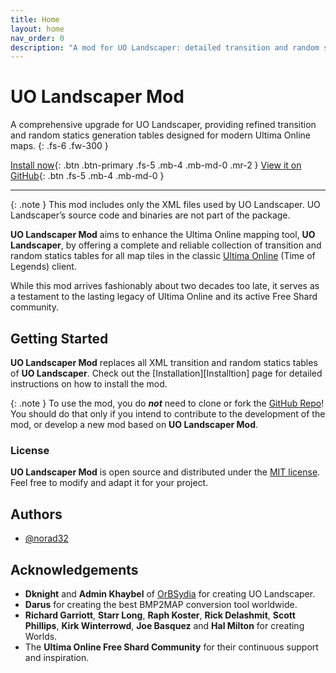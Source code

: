```yaml
---
title: Home
layout: home
nav_order: 0
description: "A mod for UO Landscaper: detailed transition and random statics generation tables for modern Ultima Online maps"
---
```


# UO Landscaper Mod

A comprehensive upgrade for UO Landscaper, providing refined transition and random statics generation tables designed for modern Ultima Online maps.
{: .fs-6 .fw-300 }

[Install now](/installation){: .btn .btn-primary .fs-5 .mb-4 .mb-md-0 .mr-2 }
[View it on GitHub](https://github.com/norad32/uo-landscaper-mod){: .btn .fs-5 .mb-4 .mb-md-0 }

---

{: .note }
This mod includes only the XML files used by UO Landscaper. UO Landscaper’s source code and binaries are not part of the package.

**UO Landscaper Mod** aims to enhance the Ultima Online mapping tool, **UO Landscaper**, by offering a complete and reliable collection of transition and random statics tables for all map tiles in the classic [Ultima Online](https://uo.com) (Time of Legends) client.

While this mod arrives fashionably about two decades too late, it serves as a testament to the lasting legacy of Ultima Online and its active Free Shard community.

## Getting Started <a name = "getting_started"></a>

**UO Landscaper Mod** replaces all XML transition and random statics tables of **UO Landscaper**. Check out the [Installation][Installtion] page for detailed instructions on how to install the mod.

{: .note }
To use the mod, you do **_not_** need to clone or fork the [GitHub Repo](https://github.com/norad32/uo-landscaper-mod)! You should do that only if you intend to contribute to the development of the mod, or develop a new mod based on **UO Landscaper Mod**.

### License

**UO Landscaper Mod** is open source and distributed under the [MIT license](https://github.com/norad32/uo-landscaper-mod/blob/main/LICENSE). Feel free to modify and adapt it for your project.

## Authors <a name = "authors"></a>

- [@norad32](https://github.com/norad32)

## Acknowledgements <a name = "acknowledgement"></a>

- **Dknight** and **Admin Khaybel** of [OrBSydia](https://orbsydia.com/) for creating UO Landscaper.
- **Darus** for creating the best BMP2MAP conversion tool worldwide.
- **Richard Garriott**, **Starr Long**, **Raph Koster**, **Rick Delashmit**, **Scott Phillips**, **Kirk Winterrowd**, **Joe Basquez** and **Hal Milton** for creating Worlds.
- The **Ultima Online Free Shard Community** for their continuous support and inspiration.
